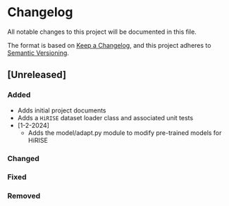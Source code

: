 # Changelog

All notable changes to this project will be documented in this file.

The format is based on [Keep a Changelog](https://keepachangelog.com/en/1.0.0/),
and this project adheres to [Semantic Versioning](https://semver.org/spec/v2.0.0.html).

## [Unreleased]

### Added

- Adds initial project documents
- Adds a `HiRISE` dataset loader class and associated unit tests
- [1-2-2024]
    - Adds the model/adapt.py module to modify pre-trained models for HiRISE

### Changed

### Fixed

### Removed
